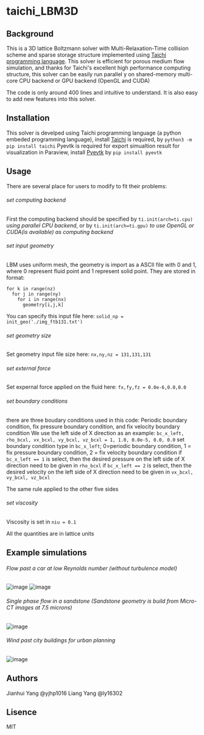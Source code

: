 # taichi_LBM3D
## Background
This is a 3D lattice Boltzmann solver with Multi-Relaxation-Time collision scheme and sparse storage structure implemented using [Taichi programming language](https://github.com/taichi-dev/taichi). This solver is efficient for porous medium flow simulation,  and thanks for Taichi's excellent high performance computing structure, this solver can be easily run parallel y on shared-memory multi-core CPU backend or GPU backend (OpenGL and CUDA)

The code is only around 400 lines and intuitive to understand. It is also easy to add new features into this solver.


## Installation
This solver is develped using Taichi programming language (a python embeded programming language), install [Taichi](https://github.com/taichi-dev/taichi) is required, by `python3 -m pip install taichi`
Pyevtk is required for export simualtion result for visualization in Paraview, install [Pyevtk](https://pypi.org/project/pyevtk/) by `pip install pyevtk`

## Usage
There are several place for users to modify to fit their problems:
###### set computing backend
First the computing backend should be specified by `ti.init(arch=ti.cpu)` *using parallel CPU backend*, or by `ti.init(arch=ti.gpu)` *to use OpenGL or CUDA(is available) as computing backend*
###### set input geometry
LBM uses uniform mesh, the geometry is import as a ASCII file with 0 and 1, where 0 represent fluid point and 1 represent solid point. They are stored in format:
```
for k in range(nz)
  for j in range(ny)
    for i in range(nx)
      geometry[i,j,k]
```
You can specify this input file here:
`solid_np = init_geo('./img_ftb131.txt')`

###### set geometry size
Set geometry input file size here: `nx,ny,nz = 131,131,131`

###### set external force
Set expernal force applied on the fluid here: `fx,fy,fz = 0.0e-6,0.0,0.0`

###### set boundary conditions
there are three boudary conditions used in this code: Periodic boundary condition, fix pressure boundary condition, and fix velocity boundary condition
We use the left side of X direction as an example: `bc_x_left, rho_bcxl, vx_bcxl, vy_bcxl, vz_bcxl = 1, 1.0, 0.0e-5, 0.0, 0.0`
set boundary condition type in `bc_x_left`; 0=periodic boundary condition, 1 = fix pressure boundary condition, 2 = fix velocity boundary condition
if `bc_x_left == 1` is select, then the desired pressure on the left side of X direction need to be given in `rho_bcxl`
if `bc_x_left == 2` is select, then the desired velocity on the left side of X direction need to be given in `vx_bcxl, vy_bcxl, vz_bcxl`

The same rule applied to the other five sides

###### set viscosity
Viscosity is set in `niu = 0.1`

All the quantities are in lattice units

## Example simulations

###### Flow past a car at low Reynolds number (without turbulence model)
![image](https://github.com/yjhp1016/taichi_LBM3D/blob/main/img/car1.png)
![image](https://github.com/yjhp1016/taichi_LBM3D/blob/main/img/car2.png)

###### Single phase flow in a sandstone (Sandstone geometry is build from Micro-CT images at 7.5 microns)
![image](https://github.com/yjhp1016/taichi_LBM3D/blob/main/img/ftb1.png)

###### Wind past city buildings for urban planning
![image](https://github.com/yjhp1016/taichi_LBM3D/blob/main/img/city1.png)

## Authors
Jianhui Yang @yjhp1016
Liang Yang @ly16302

## Lisence 
MIT
